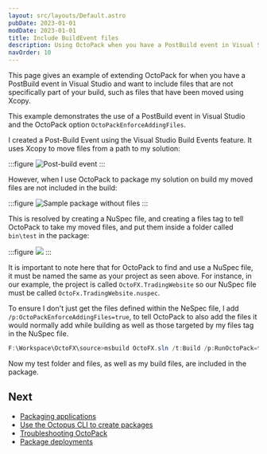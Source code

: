 ```yaml
---
layout: src/layouts/Default.astro
pubDate: 2023-01-01
modDate: 2023-01-01
title: Include BuildEvent files
description: Using OctoPack when you have a PostBuild event in Visual Studio and want to include files that are not specifically part of your build.
navOrder: 10
---
```


This page gives an example of extending OctoPack for when you have a PostBuild event in Visual Studio and want to include files that are not specifically part of your build, such as files that have been moved using Xcopy.

This example demonstrates the use of a PostBuild event in Visual Studio and the OctoPack option `OctoPackEnforceAddingFiles`.

I created a Post-Build Event using the Visual Studio Build Events feature. It uses Xcopy to move files from a path to my solution:

:::figure
![Post-build event](/docs/img/packaging-applications/create-packages/octopack/images/post-build-event.png)
:::

However, when I use OctoPack to package my solution on build my moved files are not included in the build:

:::figure
![Sample package without files](/docs/img/packaging-applications/create-packages/octopack/images/sample-package-without-files.png)
:::

This is resolved by creating a NuSpec file, and creating a files tag to tell OctoPack to take my moved files, and put them inside a folder called `bin\test` in the package:

:::figure
![](/docs/img/packaging-applications/create-packages/octopack/images/nuspec-file.png)
:::

It is important to note here that for OctoPack to find and use a NuSpec file, it must be named the same as your project as seen above. For instance, in our example, the project is called `OctoFX.TradingWebsite` so our NuSpec file must be called `OctoFx.TradingWebsite.nuspec`.

To ensure I don't just get the files defined within the NeSpec file, I add `/p:OctoPackEnforceAddingFiles=true`, to tell OctoPack to also add the files it would normally add while building as well as those targeted by my files tag in the NuSpec file.

```powershell
F:\Workspace\OctoFX\source>msbuild OctoFX.sln /t:Build /p:RunOctoPack=true /p:OctoPackPackageVersion=1.0.0.7 /p:OctoPackEnforceAddingFiles=true
```

Now my test folder and files, as well as my build files, are included in the package.

## Next

 - [Packaging applications](/docs/packaging-applications)
 - [Use the Octopus CLI to create packages](/docs/packaging-applications/create-packages/octopus-cli)
 - [Troubleshooting OctoPack](/docs/packaging-applications/create-packages/octopack/troubleshooting-octopack)
 - [Package deployments](/docs/deployments/packages)

